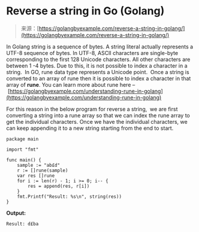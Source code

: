 <!--yml
category: 未分类
date: 2024-10-13 06:13:32
-->

# Reverse a string in Go (Golang)

> 来源：[https://golangbyexample.com/reverse-a-string-in-golang/](https://golangbyexample.com/reverse-a-string-in-golang/)

In Golang string is a sequence of bytes. A string literal actually represents a UTF-8 sequence of bytes. In UTF-8, ASCII characters are single-byte corresponding to the first 128 Unicode characters. All other characters are between 1 -4 bytes. Due to this, it is not possible to index a character in a string.  In GO, rune data type represents a Unicode point.  Once a string is converted to an array of rune then it is possible to index a character in that array of **rune**. You can learn more about rune here – [https://golangbyexample.com/understanding-rune-in-golang](https://golangbyexample.com/understanding-rune-in-golang)

For this reason in the below program for reverse a string,  we are first converting a string into a rune array so that we can index the rune array to get the individual characters. Once we have the individual characters, we can keep appending it to a new string starting from the end to start.

```
package main

import "fmt"

func main() {
    sample := "ab£d"
    r := []rune(sample)
    var res []rune
    for i := len(r) - 1; i >= 0; i-- {
        res = append(res, r[i])
    }
    fmt.Printf("Result: %s\n", string(res))
}
```

**Output:**

```
Result: d£ba
```